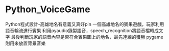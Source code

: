 # Python_VoiceGame
Python程式設計-高雄地名有意義又真好pin
一個高雄地名的賓果遊戲，玩家利用語音輪流進行賓果
利用pyaudio錄製語音，speech_recognition將語音檔轉成文字
最後判斷玩家的語音內容是否符合賓果圖上的地名，最先連線的獲勝
pygame則用來放置背景音樂
